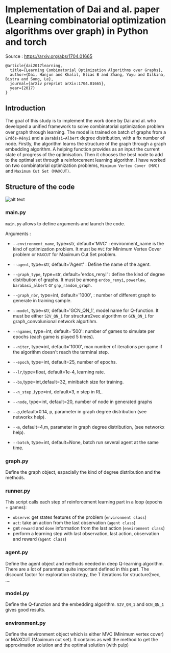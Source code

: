 # Implementation of Dai and al. paper (Learning combinatorial optimization algorithms over graph) in Python and torch
Source : https://arxiv.org/abs/1704.01665

```
@article{dai2017learning,
  title={Learning Combinatorial Optimization Algorithms over Graphs},
  author={Dai, Hanjun and Khalil, Elias B and Zhang, Yuyu and Dilkina, Bistra and Song, Le},
  journal={arXiv preprint arXiv:1704.01665},
  year={2017}
}
```

## Introduction

The goal of this study is to implement the work done by Dai and al. who developed a uniﬁed framework to solve combinatorial optimization problem over graph through learning. The model is trained on batch of graphs from a `Erdös-Rényi` and a `Barabási–Albert` degree distribution, with a ﬁx number of node. Firstly, the algorithm learns the structure of the graph through a graph embedding algorithm. A helping function provides as an input the current state of progress of the optimisation. Then it chooses the best node to add to the optimal set through a reinforcement learning algorithm. I have worked on two combinatorial optimization problems, `Minimum Vertex Cover (MVC) ` and `Maximum Cut Set (MAXCUT)`.

## Structure of the code


![alt text](https://raw.githubusercontent.com/louisv123/COLGE/master/utils/structure.png)

### main.py

`main.py` allows to define arguments and launch the code.

Arguments : 

- `--environment_name`, type=str, default='MVC' : environment_name is the kind of optimization problem. It must be `MVC` for Minimum Vertex Cover problem or `MAXCUT` for Maximum Cut Set problem.
    
- `--agent`, type=str,  default='Agent' : Define the name of the agent.

- `--graph_type`, type=str, default='erdos_renyi' : define the kind of degree distribution of graphs. It must be among `erdos_renyi`, `powerlaw`, `barabasi_albert` or `gnp_random_graph`.

- `--graph_nbr`, type=int, default='1000', : number of different graph to generate in training sample.

- `--model`, type=str, default='GCN_QN_1', model name for Q-function. It must be either `S2V_QN_1` for structure2vec algorithm or `GCN_QN_1` for graph_convolunional network algortihm.

- `--ngames`, type=int, default='500': number of games to simulate per epochs (each game is played 5 times).

- `--niter`, type=int, default='1000', max number of iterations per game if the algorithm doesn't reach the terminal step.

- `--epoch`, type=int, default=25, number of epochs.

- `--lr`,type=float, default=1e-4, learning rate.

- `--bs`,type=int,default=32, minibatch size for training.

- `--n_step` ,type=int, default=3, n step in RL.

- `--node`, type=int, default=20, number of node in generated graphs

- `--p`,default=0.14, p, parameter in graph degree distribution (see networkx help).

- `--m`, default=4,m, parameter in graph degree distribution, (see networkx help).

- `--batch`, type=int, default=None, batch run several agent at the same time.

### graph.py

Define the graph object, espacially the kind of degree distribution and the methods.

### runner.py 

This script calls each step of reinforcement learning part in a loop (epochs + games):
  - `observe`: get states features of the problem (`environment class`)
  - `act`: take an action from the last observation (`agent class`)
  - get `reward` and `done` information from the last action (`environment class`)
  - perform a learning step with last observation, last action, observation and reward  (`agent class`)
  
### agent.py

Define the agent object and methods needed in deep Q-learning algorithm.
There are a lot of paramters quite important defined in this part. The discount factor for exploration strategy, the T iterations for structure2vec, ....

### model.py

Define the Q-function and the embedding algorithm. `S2V_QN_1` and `GCN_QN_1` gives good results.

### environment.py

Define the environment object which is either MVC (Minimum vertex cover) or MAXCUT (Maximum cut set).
It contains as well the method to get the approximation solution and the optimal solution (with pulp)

  


